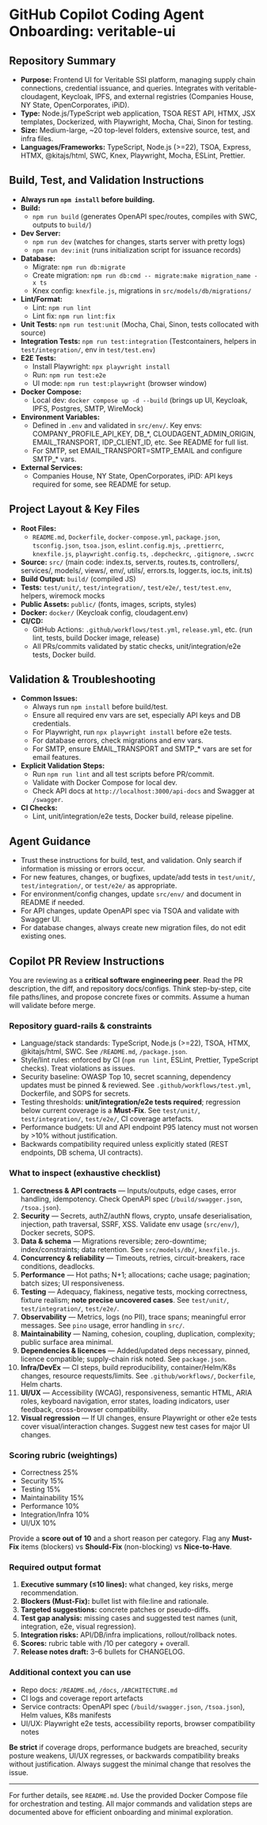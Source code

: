 # GitHub Copilot Coding Agent Onboarding: veritable-ui

## Repository Summary
- **Purpose:** Frontend UI for Veritable SSI platform, managing supply chain connections, credential issuance, and queries. Integrates with veritable-cloudagent, Keycloak, IPFS, and external registries (Companies House, NY State, OpenCorporates, iPiD).
- **Type:** Node.js/TypeScript web application, TSOA REST API, HTMX, JSX templates, Dockerized, with Playwright, Mocha, Chai, Sinon for testing.
- **Size:** Medium-large, ~20 top-level folders, extensive source, test, and infra files.
- **Languages/Frameworks:** TypeScript, Node.js (>=22), TSOA, Express, HTMX, @kitajs/html, SWC, Knex, Playwright, Mocha, ESLint, Prettier.

## Build, Test, and Validation Instructions
- **Always run `npm install` before building.**
- **Build:**
  - `npm run build` (generates OpenAPI spec/routes, compiles with SWC, outputs to `build/`)
- **Dev Server:**
  - `npm run dev` (watches for changes, starts server with pretty logs)
  - `npm run dev:init` (runs initialization script for issuance records)
- **Database:**
  - Migrate: `npm run db:migrate`
  - Create migration: `npm run db:cmd -- migrate:make migration_name -x ts`
  - Knex config: `knexfile.js`, migrations in `src/models/db/migrations/`
- **Lint/Format:**
  - Lint: `npm run lint`
  - Lint fix: `npm run lint:fix`
- **Unit Tests:** `npm run test:unit` (Mocha, Chai, Sinon, tests collocated with source)
- **Integration Tests:** `npm run test:integration` (Testcontainers, helpers in `test/integration/`, env in `test/test.env`)
- **E2E Tests:**
  - Install Playwright: `npx playwright install`
  - Run: `npm run test:e2e`
  - UI mode: `npm run test:playwright` (browser window)
- **Docker Compose:**
  - Local dev: `docker compose up -d --build` (brings up UI, Keycloak, IPFS, Postgres, SMTP, WireMock)
- **Environment Variables:**
  - Defined in `.env` and validated in `src/env/`. Key envs: COMPANY_PROFILE_API_KEY, DB_*, CLOUDAGENT_ADMIN_ORIGIN, EMAIL_TRANSPORT, IDP_CLIENT_ID, etc. See README for full list.
  - For SMTP, set EMAIL_TRANSPORT=SMTP_EMAIL and configure SMTP_* vars.
- **External Services:**
  - Companies House, NY State, OpenCorporates, iPiD: API keys required for some, see README for setup.

## Project Layout & Key Files
- **Root Files:**
  - `README.md`, `Dockerfile`, `docker-compose.yml`, `package.json`, `tsconfig.json`, `tsoa.json`, `eslint.config.mjs`, `.prettierrc`, `knexfile.js`, `playwright.config.ts`, `.depcheckrc`, `.gitignore`, `.swcrc`
- **Source:** `src/` (main code: index.ts, server.ts, routes.ts, controllers/, services/, models/, views/, env/, utils/, errors.ts, logger.ts, ioc.ts, init.ts)
- **Build Output:** `build/` (compiled JS)
- **Tests:** `test/unit/`, `test/integration/`, `test/e2e/`, `test/test.env`, helpers, wiremock mocks
- **Public Assets:** `public/` (fonts, images, scripts, styles)
- **Docker:** `docker/` (Keycloak config, cloudagent.env)
- **CI/CD:**
  - GitHub Actions: `.github/workflows/test.yml`, `release.yml`, etc. (run lint, tests, build Docker image, release)
  - All PRs/commits validated by static checks, unit/integration/e2e tests, Docker build.

## Validation & Troubleshooting
- **Common Issues:**
  - Always run `npm install` before build/test.
  - Ensure all required env vars are set, especially API keys and DB credentials.
  - For Playwright, run `npx playwright install` before e2e tests.
  - For database errors, check migrations and env vars.
  - For SMTP, ensure EMAIL_TRANSPORT and SMTP_* vars are set for email features.
- **Explicit Validation Steps:**
  - Run `npm run lint` and all test scripts before PR/commit.
  - Validate with Docker Compose for local dev.
  - Check API docs at `http://localhost:3000/api-docs` and Swagger at `/swagger`.
- **CI Checks:**
  - Lint, unit/integration/e2e tests, Docker build, release pipeline.

## Agent Guidance
- Trust these instructions for build, test, and validation. Only search if information is missing or errors occur.
- For new features, changes, or bugfixes, update/add tests in `test/unit/`, `test/integration/`, or `test/e2e/` as appropriate.
- For environment/config changes, update `src/env/` and document in README if needed.
- For API changes, update OpenAPI spec via TSOA and validate with Swagger UI.
- For database changes, always create new migration files, do not edit existing ones.

## Copilot PR Review Instructions
You are reviewing as a **critical software engineering peer**. Read the PR description, the diff, and repository docs/configs. Think step-by-step, cite file paths/lines, and propose concrete fixes or commits. Assume a human will validate before merge.

### Repository guard-rails & constraints
- Language/stack standards: TypeScript, Node.js (>=22), TSOA, HTMX, @kitajs/html, SWC. See `/README.md`, `/package.json`.
- Style/lint rules: enforced by CI (`npm run lint`, ESLint, Prettier, TypeScript checks). Treat violations as issues.
- Security baseline: OWASP Top 10, secret scanning, dependency updates must be pinned & reviewed. See `.github/workflows/test.yml`, Dockerfile, and SOPS for secrets.
- Testing thresholds: **unit/integration/e2e tests required**; regression below current coverage is a **Must-Fix**. See `test/unit/`, `test/integration/`, `test/e2e/`, CI coverage artefacts.
- Performance budgets: UI and API endpoint P95 latency must not worsen by >10% without justification.
- Backwards compatibility required unless explicitly stated (REST endpoints, DB schema, UI contracts).

### What to inspect (exhaustive checklist)
1. **Correctness & API contracts** — Inputs/outputs, edge cases, error handling, idempotency. Check OpenAPI spec (`/build/swagger.json`, `/tsoa.json`).
2. **Security** — Secrets, authZ/authN flows, crypto, unsafe deserialisation, injection, path traversal, SSRF, XSS. Validate env usage (`src/env/`), Docker secrets, SOPS.
3. **Data & schema** — Migrations reversible; zero-downtime; index/constraints; data retention. See `src/models/db/`, `knexfile.js`.
4. **Concurrency & reliability** — Timeouts, retries, circuit-breakers, race conditions, deadlocks.
5. **Performance** — Hot paths; N+1; allocations; cache usage; pagination; batch sizes; UI responsiveness.
6. **Testing** — Adequacy, flakiness, negative tests, mocking correctness, fixture realism; **note precise uncovered cases**. See `test/unit/`, `test/integration/`, `test/e2e/`.
7. **Observability** — Metrics, logs (no PII), trace spans; meaningful error messages. See `pino` usage, error handling in `src/`.
8. **Maintainability** — Naming, cohesion, coupling, duplication, complexity; public surface area minimal.
9. **Dependencies & licences** — Added/updated deps necessary, pinned, licence compatible; supply-chain risk noted. See `package.json`.
10. **Infra/DevEx** — CI steps, build reproducibility, container/Helm/K8s changes, resource requests/limits. See `.github/workflows/`, `Dockerfile`, Helm charts.
11. **UI/UX** — Accessibility (WCAG), responsiveness, semantic HTML, ARIA roles, keyboard navigation, error states, loading indicators, user feedback, cross-browser compatibility.
12. **Visual regression** — If UI changes, ensure Playwright or other e2e tests cover visual/interaction changes. Suggest new test cases for major UI changes.

### Scoring rubric (weightings)
- Correctness 25%
- Security 15%
- Testing 15%
- Maintainability 15%
- Performance 10%
- Integration/Infra 10%
- UI/UX 10%

Provide a **score out of 10** and a short reason per category. Flag any **Must-Fix** items (blockers) vs **Should-Fix** (non-blocking) vs **Nice-to-Have**.

### Required output format
1. **Executive summary (≤10 lines):** what changed, key risks, merge recommendation.
2. **Blockers (Must-Fix):** bullet list with file:line and rationale.
3. **Targeted suggestions:** concrete patches or pseudo-diffs.
4. **Test gap analysis:** missing cases and suggested test names (unit, integration, e2e, visual regression).
5. **Integration risks:** API/DB/infra implications, rollout/rollback notes.
6. **Scores:** rubric table with /10 per category + overall.
7. **Release notes draft:** 3–6 bullets for CHANGELOG.

### Additional context you can use
- Repo docs: `/README.md`, `/docs`, `/ARCHITECTURE.md`
- CI logs and coverage report artefacts
- Service contracts: OpenAPI spec (`/build/swagger.json`, `/tsoa.json`), Helm values, K8s manifests
- UI/UX: Playwright e2e tests, accessibility reports, browser compatibility notes

**Be strict** if coverage drops, performance budgets are breached, security posture weakens, UI/UX regresses, or backwards compatibility breaks without justification. Always suggest the minimal change that resolves the issue.

---
For further details, see `README.md`. Use the provided Docker Compose file for orchestration and testing. All major commands and validation steps are documented above for efficient onboarding and minimal exploration.
